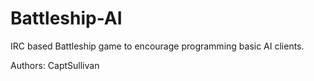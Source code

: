 Battleship-AI
=============

IRC based Battleship game to encourage programming basic AI clients.

Authors: CaptSullivan
